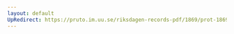 ```yaml
---
layout: default
UpRedirect: https://pruto.im.uu.se/riksdagen-records-pdf/1869/prot-1869--ak--513/prot-1869--ak--513_009.pdf
---
```

